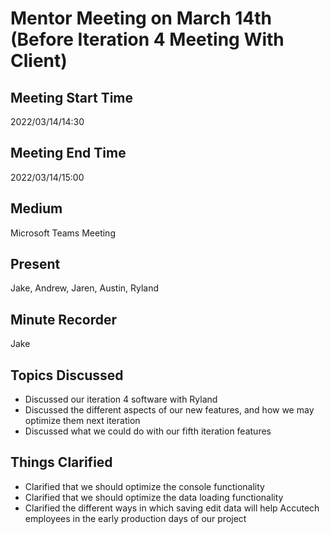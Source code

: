 # Mentor Meeting on March 14th (Before Iteration 4 Meeting With Client)
## Meeting Start Time
2022/03/14/14:30

## Meeting End Time
2022/03/14/15:00

## Medium
Microsoft Teams Meeting

## Present
Jake, Andrew, Jaren, Austin, Ryland

## Minute Recorder
Jake

## Topics Discussed
<ul>
    <li>Discussed our iteration 4 software with Ryland
    <li>Discussed the different aspects of our new features, and how we may optimize them next iteration
    <li>Discussed what we could do with our fifth iteration features
</ul>

## Things Clarified
<ul>
    <li>Clarified that we should optimize the console functionality
    <li>Clarified that we should optimize the data loading functionality
    <li>Clarified the different ways in which saving edit data will help Accutech employees in the early production days of our project
</ul>